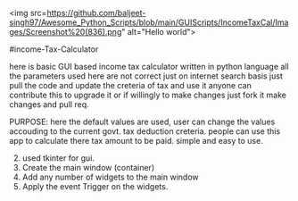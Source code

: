 
<img src=https://github.com/baljeet-singh97/Awesome_Python_Scripts/blob/main/GUIScripts/IncomeTaxCal/Images/Screenshot%20(836).png" alt="Hello world">



#income-Tax-Calculator

here is basic GUI based income tax calculator written in python language all 
the parameters used here are not correct just on internet search basis just pull 
the code and update the creteria of tax and use it anyone can contribute this to upgrade 
it or if willingly to make changes just fork it make changes and pull req.

PURPOSE:
here the default values are used, user can change the values accouding to the current govt. tax deduction creteria.
people can use this app to calculate there tax amount to be paid.
simple and easy to use.

2. used tkinter for gui.
3. Create the main window (container)
4. Add any number of widgets to the main window
5. Apply the event Trigger on the widgets.
